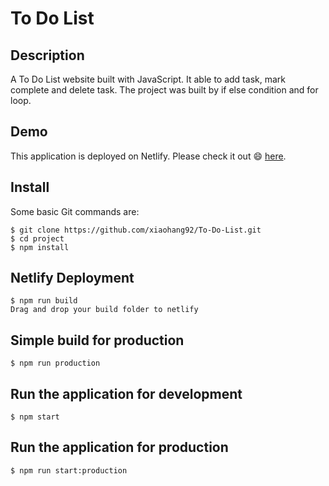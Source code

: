 # To Do List

## Description

A To Do List website built with JavaScript.
It able to add task, mark complete and delete task.
The project was built by if else condition and for loop.

## Demo

This application is deployed on Netlify. Please check it out :smile: [here](https://to-do-list-weihang.netlify.app/).


## Install

Some basic Git commands are:

```
$ git clone https://github.com/xiaohang92/To-Do-List.git
$ cd project
$ npm install
```

## Netlify Deployment

```
$ npm run build
Drag and drop your build folder to netlify
```


## Simple build for production

```
$ npm run production
```

## Run the application for development

```
$ npm start
```

## Run the application for production

```
$ npm run start:production
```

